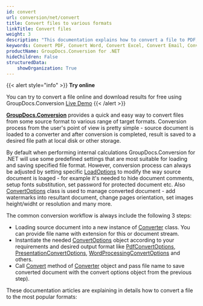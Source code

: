 ```yaml
---
id: convert
url: conversion/net/convert
title: Convert files to various formats
linkTitle: Convert files
weight: 3
description: "This documentation explains how to convert a file to PDF, Word, Excel, PowerPoint, Email, JPG, PNG, TIFF and many other formats with just couple of lines of С# (CSharp) code."
keywords: Convert PDF, Convert Word, Convert Excel, Convert Email, Convert Presentation, Convert a File C#, Convert document C#
productName: GroupDocs.Conversion for .NET
hideChildren: False
structuredData:
    showOrganization: True
---
```

{{< alert style="info" >}}
**Try online**  
  
You can try to convert a file online and download results for free using GroupDocs.Conversion [Live Demo](https://products.groupdocs.app/conversion/total)
{{< /alert >}}

**[GroupDocs.Conversion](https://products.groupdocs.com/conversion/net)** provides a quick and easy way to convert files from some source format to various range of target formats. Conversion process from the user's point of view is pretty simple - source document is loaded to a converter and after conversion is completed, result is saved to a desired file path at local disk or other storage.  
  
By default when performing internal calculations GroupDocs.Conversion for .NET will use some predefined settings that are most suitable for loading and saving specified file format. However, conversion process can always be adjusted by setting specific [LoadOptions](https://reference.groupdocs.com/conversion/net/groupdocs.conversion.options.load) to modify the way source document is loaged - for example it's needed to hide document comments, setup fonts substitution, set password for protected document etc. Also [ConvertOptions](https://reference.groupdocs.com/conversion/net/groupdocs.conversion.options.convert) class is used to manage converted document - add watermarks into resultant document, change pages orientation, set images height/widht or resolution and many more.  
  
The common conversion workflow is always include the following 3 steps:

* Loading source document into a new instance of [Converter](https://reference.groupdocs.com/conversion/net/groupdocs.conversion/converter) class. You can provide file name with extension for this or document stream.
* Instantiate the needed [ConvertOptions](https://reference.groupdocs.com/conversion/net/groupdocs.conversion.options.convert/convertoptions) object according to your requirements and desired output format like [PdfConvertOptions](https://reference.groupdocs.com/conversion/net/groupdocs.conversion.options.convert/pdfconvertoptions), [PresentationConvertOptions](https://reference.groupdocs.com/conversion/net/groupdocs.conversion.options.convert/presentationconvertoptions), [WordProcessingConvertOptions](https://reference.groupdocs.com/conversion/net/groupdocs.conversion.options.convert/wordprocessingconvertoptions) and others.
* Call [Convert](https://reference.groupdocs.com/conversion/net/groupdocs.conversion/converter/convert/#convert_3) method of [Converter](https://reference.groupdocs.com/conversion/net/groupdocs.conversion/converter) object and pass file name to save converted document with the convert options object from the previous step).  
  
These documentation articles are explaining in details how to convert a file to the most popular formats:
